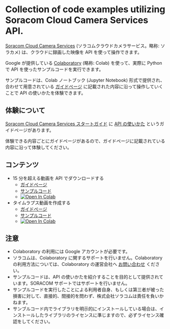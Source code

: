 # Collection of code examples utilizing Soracom Cloud Camera Services API.

[Soracom Cloud Camera Services](https://soracom.jp/sora_cam/) (ソラコムクラウドカメラサービス。略称: ソラカメ) は、クラウドに録画した映像を API を使って操作できます。

Google が提供している [Colaboratory](https://colab.research.google.com/) (略称: Colab) を使って、実際に Python で API を使ったサンプルコードを実行できます。

サンプルコードは、Colab ノートブック (Jupyter Notebook) 形式で提供され、合わせて用意されている [ガイドページ](https://users.soracom.io/ja-jp/guides/soracom-cloud-camera-services/about-api-examples/) に記載された内容に沿って操作していくことで API の使いかたを体験できます。

## 体験について

[Soracom Cloud Camera Services スタートガイド](https://users.soracom.io/ja-jp/guides/soracom-cloud-camera-services/) に [API の使いかた](https://users.soracom.io/ja-jp/guides/soracom-cloud-camera-services/about-api-examples/) というガイドページがあります。

体験できる内容ごとにガイドページがあるので、ガイドページに記載されている内容に沿って体験してください。

## コンテンツ

 - 15 分を超える動画を API でダウンロードする
 	-  [ガイドページ](https://users.soracom.io/ja-jp/guides/soracom-cloud-camera-services/api-examples-download-videos-longer-than-limits/)
	-  [サンプルコード](https://github.com/soracom-labs/sora-cam-api-examples/tree/main/download_videos_longer_than_limits/)
	- [![Open In Colab](https://colab.research.google.com/assets/colab-badge.svg)](https://colab.research.google.com/github/soracom-labs/sora-cam-api-examples/blob/master/download_videos_longer_than_limits/api_examples_download_videos_longer_than_limits.ipynb)
- タイムラプス動画を作成する
 	-  [ガイドページ](https://users.soracom.io/ja-jp/guides/soracom-cloud-camera-services/api-examples-creating-time-lapse-video/)
	-  [サンプルコード](https://github.com/soracom-labs/sora-cam-api-examples/tree/main/creating_time_lapse_video/)
	- [![Open In Colab](https://colab.research.google.com/assets/colab-badge.svg)](https://colab.research.google.com/github/soracom-labs/sora-cam-api-examples/blob/master/creating_time_lapse_video/api_examples_creating_time_lapse_video.ipynb)

## 注意

- Colaboratory の利用には Google アカウントが必要です。
- ソラコムは、Colaboratory に関するサポートを行いません。Colaboratory の利用方法については、Colaboratory の運営会社へ [お問い合わせ](https://research.google.com/colaboratory/faq.html) ください。
- サンプルコードは、API の使いかたを紹介することを目的として提供されています。SORACOM サポートではサポートを行いません。
- サンプルコードを実行したことによる利用者自身、もしくは第三者が被った損害に対して、直接的、間接的を問わず、株式会社ソラコムは責任を負いかねます。
- サンブルコード内でライブラリを明示的にインストールしている場合は、インストールしたライブラリのライセンスに準じますので、必ずライセンス確認をしてください。